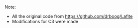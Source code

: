 Note:
- All the original code from https://github.com/drboog/Lafite
- Modifications for C3 were made
